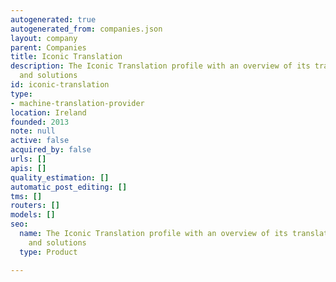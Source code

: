 ```yaml
---
autogenerated: true
autogenerated_from: companies.json
layout: company
parent: Companies
title: Iconic Translation
description: The Iconic Translation profile with an overview of its translation technologies
  and solutions
id: iconic-translation
type:
- machine-translation-provider
location: Ireland
founded: 2013
note: null
active: false
acquired_by: false
urls: []
apis: []
quality_estimation: []
automatic_post_editing: []
tms: []
routers: []
models: []
seo:
  name: The Iconic Translation profile with an overview of its translation technologies
    and solutions
  type: Product

---
```


